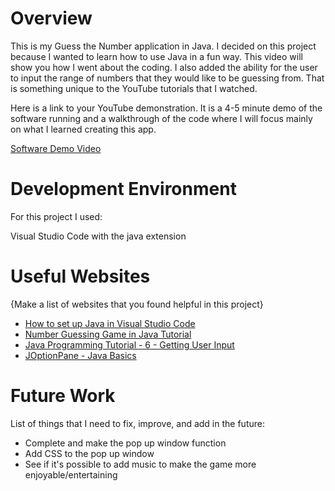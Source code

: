 # Overview

This is my Guess the Number application in Java.  I decided on this project because I wanted to learn how to use Java in a fun way.  This video will show you how I went about the coding.  I also added the ability for the user to input the range of numbers that they would like to be guessing from.  That is something unique to the YouTube tutorials that I watched.  

Here is a link to your YouTube demonstration. It is a 4-5 minute demo of the software running and a walkthrough of the code where I will focus mainly on what I learned creating this app.

[Software Demo Video](https://youtu.be/idOrOVEvGrE)

# Development Environment

For this project I used:

Visual Studio Code with the java extension

# Useful Websites

{Make a list of websites that you found helpful in this project}

- [How to set up Java in Visual Studio Code](https://www.youtube.com/watch?v=BB0gZFpukJU)
- [Number Guessing Game in Java Tutorial](https://www.youtube.com/watch?v=j_ax_yT7KW0)
- [Java Programming Tutorial - 6 - Getting User Input](https://www.youtube.com/watch?v=5DdacOkrTgo)
- [JOptionPane - Java Basics](https://www.youtube.com/watch?v=E3JQrxxQKlo)

# Future Work

List of things that I need to fix, improve, and add in the future:

- Complete and make the pop up window function
- Add CSS to the pop up window
- See if it's possible to add music to make the game more enjoyable/entertaining